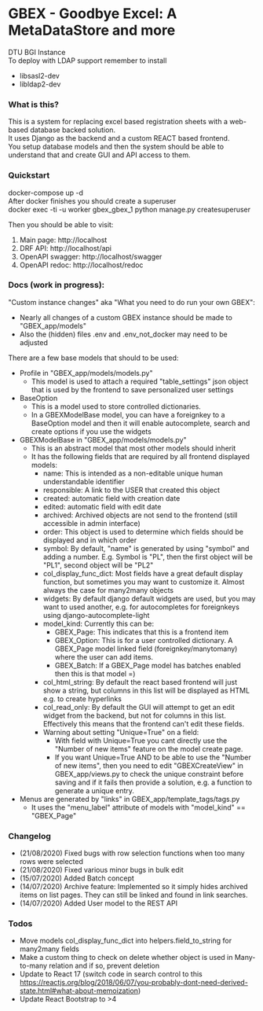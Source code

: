 # GBEX - Goodbye Excel: A MetaDataStore and more

DTU BGI Instance  
To deploy with LDAP support remember to install
* libsasl2-dev  
* libldap2-dev  


### What is this?
This is a system for replacing excel based registration sheets with a web-based database backed solution.  
It uses Django as the backend and a custom REACT based frontend.   
You setup database models and then the system should be able to understand that and create GUI and API access to them.

### Quickstart
docker-compose up -d  
After docker finishes you should create a superuser  
docker exec -ti -u worker gbex_gbex_1 python manage.py createsuperuser  
  
Then you should be able to visit:
   1) Main page: http://localhost
   2) DRF API: http://localhost/api
   3) OpenAPI swagger: http://localhost/swagger
   4) OpenAPI redoc: http://localhost/redoc

### Docs (work in progress):
"Custom instance changes" aka "What you need to do run your own GBEX":
  * Nearly all changes of a custom GBEX instance should be made to "GBEX_app/models"
  * Also the (hidden) files .env and .env_not_docker may need to be adjusted  

There are a few base models that should to be used:
* Profile in "GBEX_app/models/models.py"
  * This model is used to attach a required "table_settings" json object that is used by the frontend to save personalized user settings
* BaseOption
  * This is a model used to store controlled dictionaries.
  * In a GBEXModelBase model, you can have a foreignkey to a BaseOption model and then it will enable autocomplete, search and create options if you use the widgets
* GBEXModelBase in "GBEX_app/models/models.py"
  * This is an abstract model that most other models should inherit
  * It has the following fields that are required by all frontend displayed models:
    * name: This is intended as a non-editable unique human understandable identifier
    * responsible: A link to the USER that created this object
	* created: automatic field with creation date
	* edited: automatic field with edit date
	* archived: Archived objects are not send to the frontend (still accessible in admin interface)
	* order: This object is used to determine which fields should be displayed and in which order
	* symbol: By default, "name" is generated by using "symbol" and adding a number. E.g. Symbol is "PL", then the first object will be "PL1", second object will be "PL2"
	* col_display_func_dict: Most fields have a great default display function, but sometimes you may want to customize it. Almost always the case for many2many objects
	* widgets: By default django default widgets are used, but you may want to used another, e.g. for autocompletes for foreignkeys using django-autocomplete-light
	* model_kind: Currently this can be:
	   * GBEX_Page: This indicates that this is a frontend item
	   * GBEX_Option: This is for a user controlled dictionary. A GBEX_Page model linked field (foreignkey/manytomany) where the user can add items.
	   * GBEX_Batch: If a GBEX_Page model has batches enabled then this is that model =) 
	* col_html_string: By default the react based frontend will just show a string, but columns in this list will be displayed as HTML e.g. to create hyperlinks
	* col_read_only: By default the GUI will attempt to get an edit widget from the backend, but not for columns in this list. Effectively this means that the frontend can't edit these fields.
	* Warning about setting "Unique=True" on a field:
	  * With field with Unique=True you cant directly use the "Number of new items" feature on the model create page.
	  * If you want Unique=True AND to be able to use the "Number of new items", then you need to edit "GBEXCreateView" in GBEX_app/views.py to check the unique constraint before saving and if it fails then provide a solution, e.g. a function to generate a unique entry. 
* Menus are generated by "links" in GBEX_app/template_tags/tags.py 
  * It uses the "menu_label" attribute of models with "model_kind" == "GBEX_Page"


### Changelog
* (21/08/2020) Fixed bugs with row selection functions when too many rows were selected
* (21/08/2020) Fixed various minor bugs in bulk edit
* (15/07/2020) Added Batch concept
* (14/07/2020) Archive feature: Implemented so it simply hides archived items on list pages. They can still be linked and found in link searches.
* (14/07/2020) Added User model to the REST API

### Todos
* Move models col_display_func_dict into helpers.field_to_string for many2many fields
* Make a custom thing to check on delete whether object is used in Many-to-many relation and if so, prevent deletion
* Update to React 17 (switch code in search control to this https://reactjs.org/blog/2018/06/07/you-probably-dont-need-derived-state.html#what-about-memoization)
* Update React Bootstrap to >4